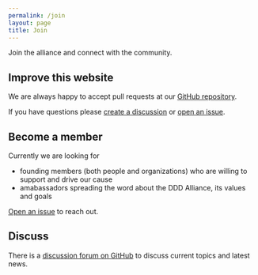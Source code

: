 ```yaml
---
permalink: /join
layout: page
title: Join
---
```


Join the alliance and connect with the community.

## Improve this website
We are always happy to accept pull requests at our [GitHub repository][github-repo].

If you have questions please [create a discussion][discuss] or [open an issue][github-issues].

[github-repo]: https://github.com/ddd-alliance/ddd-alliance.github.io
[github-issues]: https://github.com/ddd-alliance/ddd-alliance.github.io/issues
[discuss]: https://github.com/ddd-alliance/ddd-alliance.github.io/discussions/new

## Become a member
Currently we are looking for
- founding members (both people and organizations) who are willing to support and drive our cause
- amabassadors spreading the word about the DDD Alliance, its values and goals

[Open an issue][github-issues] to reach out.

## Discuss
There is a [discussion forum on GitHub][discuss] to discuss current topics and latest news.